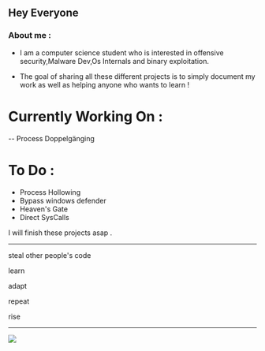 ## Hey Everyone

### About me : 
- I am a computer science student who is interested in offensive security,Malware Dev,Os Internals and binary exploitation.

- The goal of sharing all these different projects is to simply document my work as well as helping anyone who wants to learn ! 

# Currently Working On : 
-- Process Doppelgänging

# To Do : 
- Process Hollowing
- Bypass windows defender
- Heaven's Gate
- Direct SysCalls

I will finish these projects asap .


--------------------------------------------------

steal other people's code

learn

adapt

repeat

rise

--------------------------------------------------

![](https://komarev.com/ghpvc/?username=bashcr00k&color=green&style=for-the-badge&label=HACKERS?&base=0)


